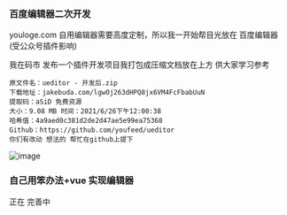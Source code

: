 ### 百度编辑器二次开发

youloge.com 自用编辑器需要高度定制，所以我一开始帮目光放在 百度编辑器(受公众号插件影响)

我在码市 发布一个插件开发项目我打包成压缩文档放在上方 供大家学习参考

```
原文件名：ueditor - 开发后.zip
下载地址：jakebuda.com/lgwOj263dHPQ8jx6VM4FcFbabUuN
提取码：aSiD 免费资源 
大小：9.08 MB 时间：2021/6/26下午12:00:38
哈希值：4a9aed0c381d2de2d47ae5e99ea75368
Github：https://github.com/youfeed/ueditor
你们有改动 想法的 帮忙在github上提下 
```
![image](https://user-images.githubusercontent.com/22223510/123699351-c3193a00-d891-11eb-874b-d3d83e722b49.png)

### 自己用笨办法+vue 实现编辑器

正在 完善中

